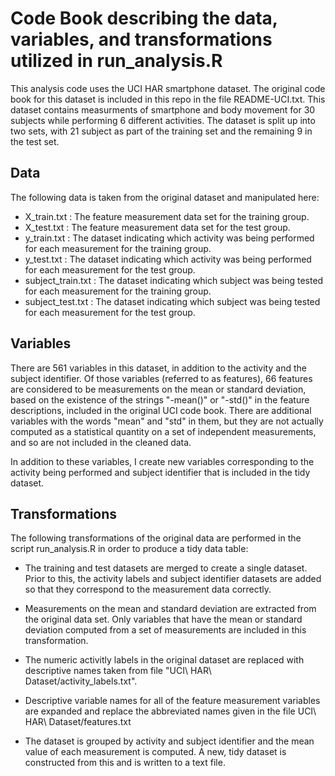 
# Code Book describing the data, variables, and transformations utilized in run\_analysis.R

This analysis code uses the UCI HAR smartphone dataset. The original code book for this dataset is included in this repo in the file README-UCI.txt. This dataset contains measurments of smartphone and body movement for 30 subjects while performing 6 different activities. The dataset is split up into two sets, with 21 subject as part of the training set and the remaining 9 in the test set. 

## Data

The following data is taken from the original dataset and manipulated here:

* X_train.txt : The feature measurement data set for the training group.
* X_test.txt : The feature measurement data set for the test group.
* y_train.txt : The dataset indicating which activity was being performed for each measurement for the training group.
* y_test.txt : The dataset indicating which activity was being performed for each measurement for the test group.
* subject_train.txt : The dataset indicating which subject was being tested for each measurement for the training group.
* subject_test.txt : The dataset indicating which subject was being tested for each measurement for the test group.

## Variables

There are 561 variables in this dataset, in addition to the activity and the subject identifier. Of those variables (referred to as features), 66 features are considered to be measurements on the mean or standard deviation, based on the existence of the strings "-mean()" or "-std()" in the feature descriptions, included in the original UCI code book. There are additional variables with the words "mean" and "std" in them, but they are not actually computed as a statistical quantity on a set of independent measurements, and so are not included in the cleaned data.

In addition to these variables, I create new variables corresponding to the activity being performed and subject identifier that is included in the tidy dataset.

## Transformations

The following transformations of the original data are performed in the script run\_analysis.R in order to produce a tidy data table:

* The training and test datasets are merged to create a single dataset. Prior to this, the activity labels and subject identifier datasets are added so that they correspond to the measurement data correctly.

* Measurements on the mean and standard deviation are extracted from the original data set. Only variables that have the mean or standard deviation computed from a set of measurements are included in this transformation.

* The numeric activitly labels in the original dataset are replaced with descriptive names taken from file "UCI\ HAR\ Dataset/activity_labels.txt".

* Descriptive variable names for all of the feature measurement variables are expanded and replace the abbreviated names given in the file UCI\ HAR\ Dataset/features.txt 

* The dataset is grouped by activity and subject identifier and the mean value of each measurement is computed. A new, tidy dataset is constructed from this and is written to a text file.


